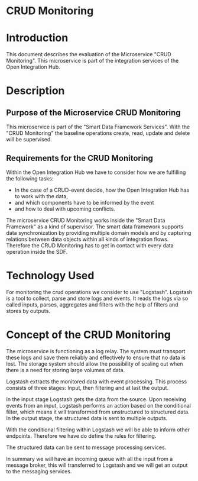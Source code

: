 # CRUD Monitoring

# Introduction

This document describes the evaluation of the Microservice "CRUD Monitoring".
This microservice is part of the integration services of the Open Integration Hub.

# Description

## Purpose of the Microservice CRUD Monitoring

This microservice is part of the "Smart Data Framework Services". With the "CRUD Monitoring" the baseline operations create, read, update and delete will be supervised.

## Requirements for the CRUD Monitoring

Within the Open Integration Hub we have to consider how we are fulfilling the following tasks:

- In the case of a CRUD-event decide, how the Open Integration Hub has to work with the data,
- and which components have to be informed by the event
- and how to deal with upcoming conflicts.

The microservice CRUD Monitoring works inside the "Smart Data Framework" as a kind of supervisor. The smart data framework supports data synchronization by providing multiple domain models and by capturing relations between data objects within all kinds of integration flows. Therefore the CRUD Monitoring has to get in contact with every data operation inside the SDF.

# Technology Used

For monitoring the crud operations we consider to use "Logstash". Logstash is a tool to collect, parse and store logs and events. It reads the logs via so called inputs, parses, aggregates and filters with the help of filters and stores by outputs.

# Concept of the CRUD Monitoring

The microservice is functioning as a log relay. The system must transport these logs and save them reliably and effectively to ensure that no data is lost. The storage system should allow the possibility of scaling out when there is a need for storing large volumes of data.

Logstash extracts the monitored data with event processing. This process consists of three stages: Input, then filtering and at last the output.

In the input stage Logstash gets the data from the source. Upon receiving events from an input, Logstash performs an action based on the conditional filter, which means it will transformed from unstructured to structured data. In the output stage, the structured data is sent to multiple outputs.

With the conditional filtering within Logstash we will be able to inform other endpoints. Therefore we have do define the rules for filtering.

The structured data can be sent to message processing services.

In summary we will have an incoming queue with all the input from a message broker, this will transferred to Logstash and we will get an output to the messaging services.

